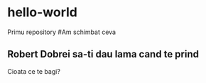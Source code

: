 # hello-world
Primu repository
#Am schimbat ceva
## Robert Dobrei sa-ti dau lama cand te prind
Cioata ce te bagi?
